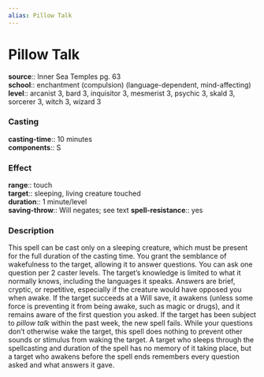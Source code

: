 ```yaml
---
alias: Pillow Talk
---
```


# Pillow Talk 

**source**:: Inner Sea Temples pg. 63  
**school**:: enchantment (compulsion) (language-dependent, mind-affecting)
**level**:: arcanist 3, bard 3, inquisitor 3, mesmerist 3, psychic 3, skald 3, sorcerer 3, witch 3, wizard 3

### Casting 

**casting-time**:: 10 minutes  
**components**:: S

### Effect 

**range**:: touch  
**target**:: sleeping, living creature touched  
**duration**:: 1 minute/level  
**saving-throw**:: Will negates; see text
**spell-resistance**:: yes

### Description 

This spell can be cast only on a sleeping creature, which must be present for the full duration of the casting time. You grant the semblance of wakefulness to the target, allowing it to answer questions. You can ask one question per 2 caster levels. The target’s knowledge is limited to what it normally knows, including the languages it speaks. Answers are brief, cryptic, or repetitive, especially if the creature would have opposed you when awake. If the target succeeds at a Will save, it awakens (unless some force is preventing it from being awake, such as magic or drugs), and it remains aware of the first question you asked. If the target has been subject to *pillow talk* within the past week, the new spell fails. While your questions don’t otherwise wake the target, this spell does nothing to prevent other sounds or stimulus from waking the target. A target who sleeps through the spellcasting and duration of the spell has no memory of it taking place, but a target who awakens before the spell ends remembers every question asked and what answers it gave.
